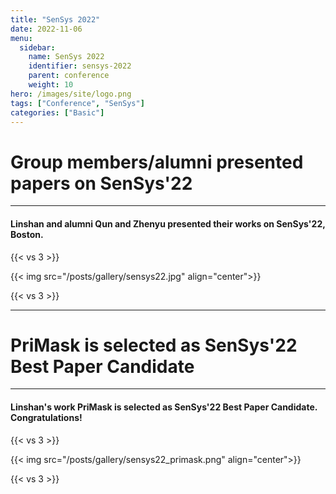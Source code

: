 ```yaml
---
title: "SenSys 2022"
date: 2022-11-06
menu:
  sidebar:
    name: SenSys 2022
    identifier: sensys-2022
    parent: conference
    weight: 10
hero: /images/site/logo.png
tags: ["Conference", "SenSys"]
categories: ["Basic"]
---
```

# Group members/alumni presented papers on SenSys'22

---

#### Linshan and alumni Qun and Zhenyu presented their works on SenSys'22, Boston.

{{< vs 3 >}}

{{< img src="/posts/gallery/sensys22.jpg" align="center">}}

{{< vs 3 >}}

---

# PriMask is selected as SenSys'22 Best Paper Candidate

---

#### Linshan's work PriMask is selected as SenSys'22 Best Paper Candidate. Congratulations!

{{< vs 3 >}}

{{< img src="/posts/gallery/sensys22_primask.png" align="center">}}

{{< vs 3 >}}
